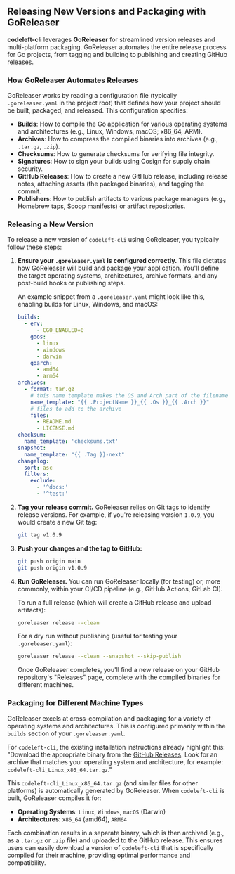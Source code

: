 ## Releasing New Versions and Packaging with GoReleaser 

**codeleft-cli** leverages **GoReleaser** for streamlined version releases and multi-platform packaging. GoReleaser automates the entire release process for Go projects, from tagging and building to publishing and creating GitHub releases.

### How GoReleaser Automates Releases

GoReleaser works by reading a configuration file (typically `.goreleaser.yaml` in the project root) that defines how your project should be built, packaged, and released. This configuration specifies:

* **Builds**: How to compile the Go application for various operating systems and architectures (e.g., Linux, Windows, macOS; x86\_64, ARM).
* **Archives**: How to compress the compiled binaries into archives (e.g., `.tar.gz`, `.zip`).
* **Checksums**: How to generate checksums for verifying file integrity.
* **Signatures**: How to sign your builds using Cosign for supply chain security.
* **GitHub Releases**: How to create a new GitHub release, including release notes, attaching assets (the packaged binaries), and tagging the commit.
* **Publishers**: How to publish artifacts to various package managers (e.g., Homebrew taps, Scoop manifests) or artifact repositories.

### Releasing a New Version

To release a new version of `codeleft-cli` using GoReleaser, you typically follow these steps:

1.  **Ensure your `.goreleaser.yaml` is configured correctly.** This file dictates how GoReleaser will build and package your application. You'll define the target operating systems, architectures, archive formats, and any post-build hooks or publishing steps.

    An example snippet from a `.goreleaser.yaml` might look like this, enabling builds for Linux, Windows, and macOS: 

    ```yaml
    builds:
      - env:
          - CGO_ENABLED=0
        goos:
          - linux
          - windows
          - darwin
        goarch:
          - amd64
          - arm64
    archives:
      - format: tar.gz
        # this name template makes the OS and Arch part of the filename.
        name_template: "{{ .ProjectName }}_{{ .Os }}_{{ .Arch }}"
        # files to add to the archive
        files:
          - README.md
          - LICENSE.md
    checksum:
      name_template: 'checksums.txt'
    snapshot:
      name_template: "{{ .Tag }}-next"
    changelog:
      sort: asc
      filters:
        exclude:
          - '^docs:'
          - '^test:'
    ```

2.  **Tag your release commit.** GoReleaser relies on Git tags to identify release versions. For example, if you're releasing version `1.0.9`, you would create a new Git tag:

    ```bash
    git tag v1.0.9
    ```

3.  **Push your changes and the tag to GitHub:**

    ```bash
    git push origin main
    git push origin v1.0.9
    ```

4.  **Run GoReleaser.** You can run GoReleaser locally (for testing) or, more commonly, within your CI/CD pipeline (e.g., GitHub Actions, GitLab CI).

    To run a full release (which will create a GitHub release and upload artifacts):

    ```bash
    goreleaser release --clean
    ```

    For a dry run without publishing (useful for testing your `.goreleaser.yaml`):

    ```bash
    goreleaser release --clean --snapshot --skip-publish
    ```

    Once GoReleaser completes, you'll find a new release on your GitHub repository's "Releases" page, complete with the compiled binaries for different machines.

### Packaging for Different Machine Types

GoReleaser excels at cross-compilation and packaging for a variety of operating systems and architectures. This is configured primarily within the `builds` section of your `.goreleaser.yaml`.

For `codeleft-cli`, the existing installation instructions already highlight this: "Download the appropriate binary from the [GitHub Releases](https://github.com/henrylamb/codeleft-cli/releases). Look for an archive that matches your operating system and architecture, for example: `codeleft-cli_Linux_x86_64.tar.gz`."

This `codeleft-cli_Linux_x86_64.tar.gz` (and similar files for other platforms) is automatically generated by GoReleaser. When `codeleft-cli` is built, GoReleaser compiles it for:

* **Operating Systems**: `Linux`, `Windows`, `macOS` (Darwin)
* **Architectures**: `x86_64` (amd64), `ARM64`

Each combination results in a separate binary, which is then archived (e.g., as a `.tar.gz` or `.zip` file) and uploaded to the GitHub release. This ensures users can easily download a version of `codeleft-cli` that is specifically compiled for their machine, providing optimal performance and compatibility.